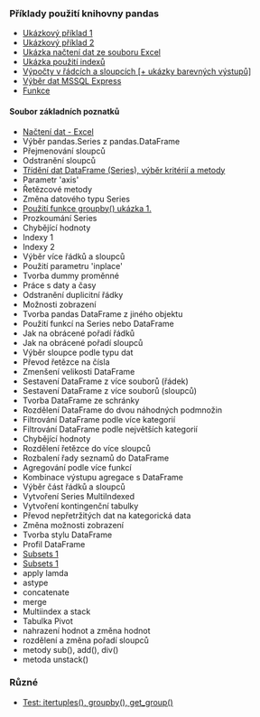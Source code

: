 ### Příklady použití knihovny pandas<br>
- <a href = 'https://nbviewer.jupyter.org/github/mh-Root/python_pandas_jupyter/blob/master/pandas_tutorial_1.ipynb'>Ukázkový příklad 1</a><br>
- <a href = 'https://nbviewer.jupyter.org/github/mh-Root/python_pandas_jupyter/blob/master/pandas_tutorial_2.ipynb'>Ukázkový příklad 2</a><br>
- <a href = 'https://nbviewer.jupyter.org/github/mh-Root/python_pandas_jupyter/blob/master/excel_tutorial.ipynb'>Ukázka načtení dat ze souboru Excel</a><br>
- <a href = 'https://nbviewer.jupyter.org/github/mh-Root/python_pandas_jupyter/blob/master/indexy_1.ipynb'>Ukázka použití indexů</a><br>
- <a href = 'https://nbviewer.jupyter.org/github/mh-Root/python_pandas_jupyter/blob/master/calculated_columns.ipynb'>Výpočty v řádcích a sloupcích [+ ukázky barevných výstupů]</a><br>
- <a href = 'https://nbviewer.jupyter.org/github/mh-Root/python_pandas_jupyter/blob/master/mssql_data_selection.ipynb'>Výběr dat MSSQL Express</a><br>
- <a href = 'https://nbviewer.jupyter.org/github/mh-Root/python_pandas_jupyter/blob/master/dataframe_functions.ipynb'>Funkce</a><br>
#### Soubor základních poznatků<br>
- <a href = 'https://nbviewer.jupyter.org/github/mh-Root/python_pandas_jupyter/blob/master/02_read_tabular_data.ipynb'>Načtení dat - Excel</a><br>
- Výběr pandas.Series z pandas.DataFrame<br>
- Přejmenování sloupců<br>
- Odstranění sloupců<br>
- <a href = 'https://nbviewer.jupyter.org/github/mh-Root/python_pandas_jupyter/blob/master/sorting_data_1.ipynb'>Třídění dat DataFrame (Series), výběr kritérií a metody</a><br>
- Parametr 'axis'<br>
- Řetězcové metody<br>
- Změna datového typu Series<br>
- <a href = 'https://nbviewer.jupyter.org/github/mh-Root/python_pandas_jupyter/blob/master/pandas_groupby.ipynb'>Použití funkce groupby() ukázka 1.</a><br>
- Prozkoumání Series<br>
- Chybějící hodnoty<br>
- Indexy 1<br>
- Indexy 2<br>
- Výběr více řádků a sloupců<br>
- Použití parametru 'inplace'<br>
- Tvorba dummy proměnné<br>
- Práce s daty a časy<br>
- Odstranění duplicitní řádky<br>
- Možnosti zobrazení<br>
- Tvorba pandas DataFrame z jiného objektu<br>
- Použití funkcí na Series nebo DataFrame<br>
- Jak na obrácené pořadí řádků<br>
- Jak na obrácené pořadí sloupců<br>
- Výběr sloupce podle typu dat<br>
- Převod řetězce na čísla<br>
- Zmenšení velikosti DataFrame<br>
- Sestavení DataFrame z více souborů (řádek)<br>
- Sestavení DataFrame z více souborů (sloupců)<br>
- Tvorba DataFrame ze schránky<br>
- Rozdělení DataFrame do dvou náhodných podmnožin<br>
- Filtrování DataFrame podle více kategorií<br>
- Filtrování DataFrame podle největších kategorií<br>
- Chybějící hodnoty<br>
- Rozdělení řetězce do více sloupců<br>
- Rozbalení řady seznamů do DataFrame<br>
- Agregování podle více funkcí<br>
- Kombinace výstupu agregace s DataFrame<br>
- Výběr část řádků a sloupců<br>
- Vytvoření Series MultiIndexed<br>
- Vytvoření kontingenční tabulky<br>
- Převod nepřetržitých dat na kategorická data<br>
- Změna možnosti zobrazení<br>
- Tvorba stylu DataFrame<br>
- Profil DataFrame<br>
- <a href="https://nbviewer.jupyter.org/github/mh-Root/python_pandas_jupyter/blob/master/pd_selecting_subsets_1.ipynb">Subsets 1</a><br>
- <a href="https://nbviewer.jupyter.org/github/mh-Root/python_pandas_jupyter/blob/master/pd_selecting_subsets_2.ipynb">Subsets 1</a><br>
- apply lamda<br>
- astype<br>
- concatenate<br>
- merge<br>
- Multiindex a stack<br>
- Tabulka Pivot<br>
- nahrazení hodnot a změna hodnot<br>
- rozdělení a změna pořadí sloupců<br>
- metody sub(), add(), div()<br>
- metoda unstack()<br>

### Různé
- <a href="https://nbviewer.jupyter.org/github/mh-Root/python_pandas_jupyter/blob/master/test_for_itertuples_groupby.ipynb">Test: itertuples(), groupby(), get_group()</a>

